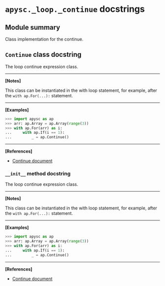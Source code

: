 # `apysc._loop._continue` docstrings

## Module summary

Class implementation for the continue.

## `Continue` class docstring

The loop continue expression class.<hr>

**[Notes]**

This class can be instantiated in the with loop statement, for example, after the `with ap.For(...):` statement.<hr>

**[Examples]**

```py
>>> import apysc as ap
>>> arr: ap.Array = ap.Array(range(3))
>>> with ap.For(arr) as i:
...     with ap.If(i == 1):
...         _ = ap.Continue()
```

<hr>

**[References]**

- [Continue document](https://simon-ritchie.github.io/apysc/en/continue.html)

### `__init__` method docstring

The loop continue expression class.<hr>

**[Notes]**

This class can be instantiated in the with loop statement, for example, after the `with ap.For(...):` statement.<hr>

**[Examples]**

```py
>>> import apysc as ap
>>> arr: ap.Array = ap.Array(range(3))
>>> with ap.For(arr) as i:
...     with ap.If(i == 1):
...         _ = ap.Continue()
```

<hr>

**[References]**

- [Continue document](https://simon-ritchie.github.io/apysc/en/continue.html)